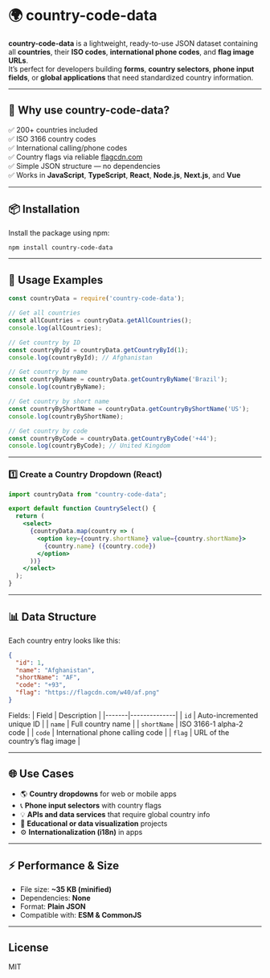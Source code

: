 # 🌍 country-code-data

**country-code-data** is a lightweight, ready-to-use JSON dataset containing all **countries**, their **ISO codes**, **international phone codes**, and **flag image URLs**.  
It’s perfect for developers building **forms**, **country selectors**, **phone input fields**, or **global applications** that need standardized country information.

---

## 🚀 Why use country-code-data?

✅ 200+ countries included  
✅ ISO 3166 country codes  
✅ International calling/phone codes  
✅ Country flags via reliable [flagcdn.com](https://flagcdn.com)  
✅ Simple JSON structure — no dependencies  
✅ Works in **JavaScript**, **TypeScript**, **React**, **Node.js**, **Next.js**, and **Vue**

---

## 📦 Installation

Install the package using npm:

```bash
npm install country-code-data
```

---

## 🧩 Usage Examples

```javascript
const countryData = require('country-code-data');

// Get all countries
const allCountries = countryData.getAllCountries();
console.log(allCountries);

// Get country by ID
const countryById = countryData.getCountryById(1);
console.log(countryById); // Afghanistan

// Get country by name
const countryByName = countryData.getCountryByName('Brazil');
console.log(countryByName);

// Get country by short name
const countryByShortName = countryData.getCountryByShortName('US');
console.log(countryByShortName);

// Get country by code
const countryByCode = countryData.getCountryByCode('+44');
console.log(countryByCode); // United Kingdom
```

---

### 1️⃣ Create a Country Dropdown (React)
```jsx
import countryData from "country-code-data";

export default function CountrySelect() {
  return (
    <select>
      {countryData.map(country => (
        <option key={country.shortName} value={country.shortName}>
          {country.name} ({country.code})
        </option>
      ))}
    </select>
  );
}
```
---

## 📊 Data Structure

Each country entry looks like this:
```json
{
  "id": 1,
  "name": "Afghanistan",
  "shortName": "AF",
  "code": "+93",
  "flag": "https://flagcdn.com/w40/af.png"
}
```

Fields:
| Field | Description |
|-------|--------------|
| `id` | Auto-incremented unique ID |
| `name` | Full country name |
| `shortName` | ISO 3166-1 alpha-2 code |
| `code` | International phone calling code |
| `flag` | URL of the country’s flag image |

---

## 🌐 Use Cases

- 🌎 **Country dropdowns** for web or mobile apps  
- 📞 **Phone input selectors** with country flags  
- 💡 **APIs and data services** that require global country info  
- 🧠 **Educational or data visualization** projects  
- ⚙️ **Internationalization (i18n)** in apps

---

## ⚡ Performance & Size

- File size: **~35 KB (minified)**  
- Dependencies: **None**  
- Format: **Plain JSON**  
- Compatible with: **ESM & CommonJS**

---

## License

MIT